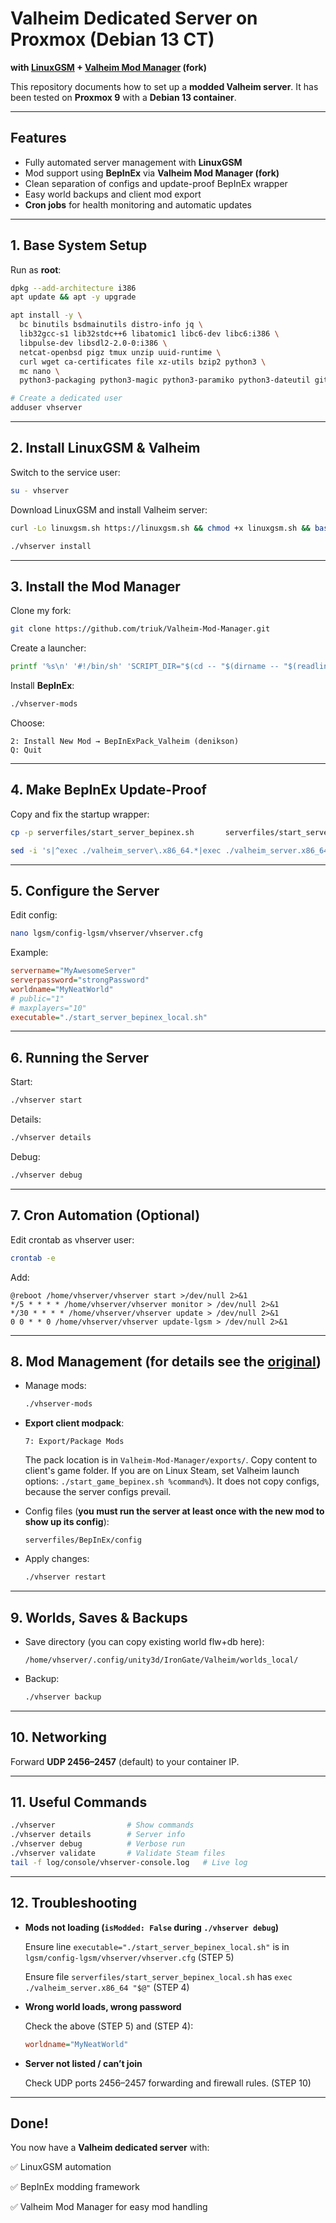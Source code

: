 # Valheim Dedicated Server on Proxmox (Debian 13 CT)

**with [LinuxGSM](https://linuxgsm.com/servers/vhserver/) + [Valheim Mod Manager](https://github.com/cdp1337/Valheim-Mod-Manager) (fork)**

This repository documents how to set up a **modded Valheim server**.
It has been tested on **Proxmox 9** with a **Debian 13 container**.

---

## Features

- Fully automated server management with **LinuxGSM**
- Mod support using **BepInEx** via **Valheim Mod Manager (fork)**
- Clean separation of configs and update-proof BepInEx wrapper
- Easy world backups and client mod export
- **Cron jobs** for health monitoring and automatic updates

---

## 1. Base System Setup

Run as **root**:

```bash
dpkg --add-architecture i386
apt update && apt -y upgrade

apt install -y \
  bc binutils bsdmainutils distro-info jq \
  lib32gcc-s1 lib32stdc++6 libatomic1 libc6-dev libc6:i386 \
  libpulse-dev libsdl2-2.0-0:i386 \
  netcat-openbsd pigz tmux unzip uuid-runtime \
  curl wget ca-certificates file xz-utils bzip2 python3 \
  mc nano \
  python3-packaging python3-magic python3-paramiko python3-dateutil git

# Create a dedicated user
adduser vhserver
```

---

## 2. Install LinuxGSM & Valheim

Switch to the service user:

```bash
su - vhserver
```

Download LinuxGSM and install Valheim server:

```bash
curl -Lo linuxgsm.sh https://linuxgsm.sh && chmod +x linuxgsm.sh && bash linuxgsm.sh vhserver

./vhserver install
```

---

## 3. Install the Mod Manager

Clone my fork:

```bash
git clone https://github.com/triuk/Valheim-Mod-Manager.git
```

Create a launcher:

```bash
printf '%s\n' '#!/bin/sh' 'SCRIPT_DIR="$(cd -- "$(dirname -- "$(readlink -f -- "$0")")" && pwd -P)/Valheim-Mod-Manager"' 'cd "$SCRIPT_DIR" || exit 1' 'exec python3 ./cli.py "$@"' > vhserver-mods && chmod +x vhserver-mods
```

Install **BepInEx**:

```bash
./vhserver-mods
```

Choose:

```
2: Install New Mod → BepInExPack_Valheim (denikson)
Q: Quit
```

---

## 4. Make BepInEx Update-Proof

Copy and fix the startup wrapper:

```bash
cp -p serverfiles/start_server_bepinex.sh       serverfiles/start_server_bepinex_local.sh

sed -i 's|^exec ./valheim_server\.x86_64.*|exec ./valheim_server.x86_64 "$@"|'   /home/vhserver/serverfiles/start_server_bepinex_local.sh
```

---

## 5. Configure the Server

Edit config:

```bash
nano lgsm/config-lgsm/vhserver/vhserver.cfg
```

Example:

```ini
servername="MyAwesomeServer"
serverpassword="strongPassword"
worldname="MyNeatWorld"
# public="1"
# maxplayers="10"
executable="./start_server_bepinex_local.sh"
```

---

## 6. Running the Server

Start:

```bash
./vhserver start
```

Details:

```bash
./vhserver details
```

Debug:

```bash
./vhserver debug
```

---

## 7. Cron Automation (Optional)

Edit crontab as vhserver user:

```bash
crontab -e
```

Add:

```cron
@reboot /home/vhserver/vhserver start >/dev/null 2>&1
*/5 * * * * /home/vhserver/vhserver monitor > /dev/null 2>&1
*/30 * * * * /home/vhserver/vhserver update > /dev/null 2>&1
0 0 * * 0 /home/vhserver/vhserver update-lgsm > /dev/null 2>&1
```

---

## 8. Mod Management (for details see the [original](https://github.com/cdp1337/Valheim-Mod-Manager))

- Manage mods:

  ```bash
  ./vhserver-mods
  ```
- **Export client modpack**:

  ```
  7: Export/Package Mods
  ```

  The pack location is in `Valheim-Mod-Manager/exports/`.
  Copy content to client's game folder.
  If you are on Linux Steam, set Valheim launch options: `./start_game_bepinex.sh %command%`). It does not copy configs, because the server configs prevail.
- Config files (**you must run the server at least once with the new mod to show up its config**):

  ```
  serverfiles/BepInEx/config
  ```
- Apply changes:

  ```bash
  ./vhserver restart
  ```

---

## 9. Worlds, Saves & Backups

- Save directory (you can copy existing world flw+db here):
  ```
  /home/vhserver/.config/unity3d/IronGate/Valheim/worlds_local/
  ```
- Backup:
  ```bash
  ./vhserver backup
  ```

---

## 10. Networking

Forward **UDP 2456–2457** (default) to your container IP.

---

## 11. Useful Commands

```bash
./vhserver                # Show commands
./vhserver details        # Server info
./vhserver debug          # Verbose run
./vhserver validate       # Validate Steam files
tail -f log/console/vhserver-console.log   # Live log
```

---

## 12. Troubleshooting

- **Mods not loading (`isModded: False` during `./vhserver debug`)**
  
  Ensure line `executable="./start_server_bepinex_local.sh"` is in `lgsm/config-lgsm/vhserver/vhserver.cfg` (STEP 5)

  Ensure file `serverfiles/start_server_bepinex_local.sh` has `exec ./valheim_server.x86_64 "$@"` (STEP 4)
- **Wrong world loads, wrong password**

  Check the above (STEP 5) and (STEP 4):

  ```ini
  worldname="MyNeatWorld"
  ```
- **Server not listed / can’t join**

  Check UDP ports 2456–2457 forwarding and firewall rules. (STEP 10)

---

## Done!

You now have a **Valheim dedicated server** with:

✅ LinuxGSM automation

✅ BepInEx modding framework

✅ Valheim Mod Manager for easy mod handling
